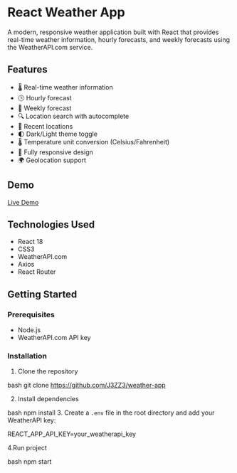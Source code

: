 # React Weather App

A modern, responsive weather application built with React that provides real-time weather information, hourly forecasts, and weekly forecasts using the WeatherAPI.com service.

## Features

- 🌡️ Real-time weather information
- 🕒 Hourly forecast
- 📅 Weekly forecast
- 🔍 Location search with autocomplete
- 📍 Recent locations
- 🌓 Dark/Light theme toggle
- 🌡️ Temperature unit conversion (Celsius/Fahrenheit)
- 📱 Fully responsive design
- 🌍 Geolocation support

## Demo

[Live Demo](your-demo-link-here)

## Technologies Used

- React 18
- CSS3
- WeatherAPI.com
- Axios
- React Router

## Getting Started

### Prerequisites

- Node.js 
- WeatherAPI.com API key

### Installation

1. Clone the repository

bash
git clone https://github.com/J3ZZ3/weather-app

2. Install dependencies

bash
npm install
3. Create a `.env` file in the root directory and add your WeatherAPI key:

REACT_APP_API_KEY=your_weatherapi_key

4.Run project

bash
npm start
